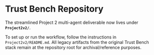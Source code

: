 # Trust Bench Repository

The streamlined Project 2 multi-agent deliverable now lives under **`Project2v2/`**.

To set up or run the workflow, follow the instructions in `Project2v2/README.md`. All legacy artifacts from the original Trust Bench stack remain at the repository root for archival/reference purposes.
